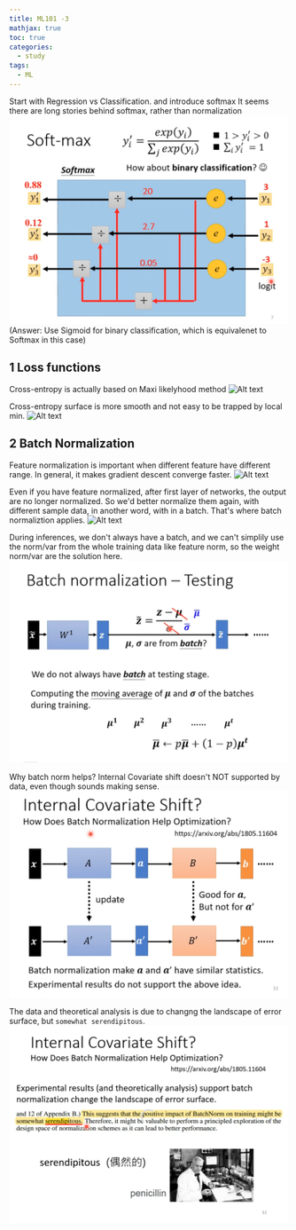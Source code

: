 ```yaml
---
title: ML101 -3
mathjax: true
toc: true
categories:
  - study
tags:
  - ML
---
```

Start with Regression vs Classification. and introduce softmax
It seems there are long stories behind softmax, rather than normalization
![Alt text](/assets/images/23-08-12-ML101-3_files/softmax.png)
(Answer: Use Sigmoid for binary classification, which is equivalenet to Softmax in this case)
## 1 Loss functions
Cross-entropy is actually based on Maxi likelyhood method
![Alt text](/assets/images/23-08-12-ML101-3_files/crossenropy.png)

Cross-entropy surface is more smooth and not easy to be trapped by local min. 
![Alt text](/assets/images/23-08-12-ML101-3_files/crossenropy-2.png)

## 2 Batch Normalization
Feature normalization is important when different feature have different range. In general, it makes gradient descent converge faster.
![Alt text](/assets/images/23-08-12-ML101-3_files/converge.png)

Even if you have feature normalized, after first layer of networks, the output are no longer normalized. So we'd better normalize them again, with different sample data, in another word, with in a batch. That's where batch normaliztion applies.
![Alt text](/assets/images/23-08-12-ML101-3_files/batnorm.png)


During inferences, we don't always have a batch, and we can't simplily use the norm/var from the whole training data like feature norm, so the weight norm/var are the solution here.
![Alt text](/assets/images/23-08-12-ML101-3_files/infer.png)


Why batch norm helps?
Internal Covariate shift doesn't NOT supported by data, even though sounds making sense. 
![Alt text](/assets/images/23-08-12-ML101-3_files/whybatch.png)  

The data and theoretical analysis is due to changng the landscape of error surface, but `somewhat serendipitous`.
![Alt text](/assets/images/23-08-12-ML101-3_files/serendipitous.png) 
